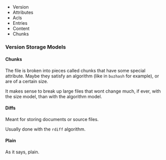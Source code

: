 ##

* Version
* Attributes
* Acls
* Entries
* Content
* Chunks

### Version Storage Models

#### Chunks

The file is broken into pieces called chunks that have some special attribute. Maybe they satisfy an algorithm (like in `buzhash` for example), or are of a certain size.

It makes sense to break up large files that wont change much, if ever, with the size model, than with the algorithm model.

#### Diffs

Meant for storing documents or source files.

Usually done with the `rdiff` algorithm.

#### Plain

As it says, plain.
